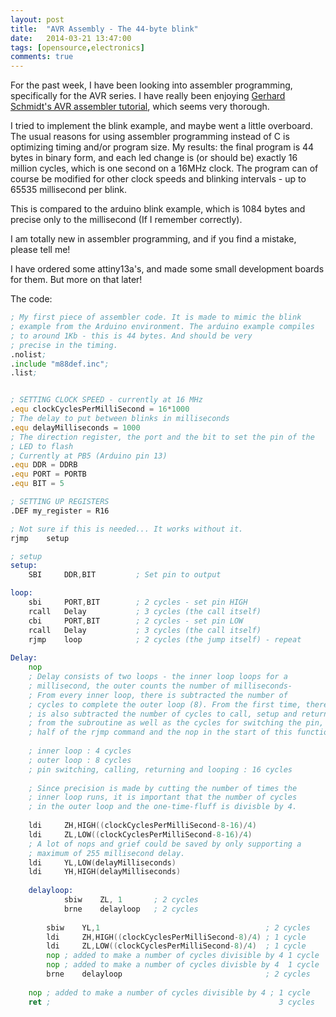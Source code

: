 ```yaml
---
layout: post
title:  "AVR Assembly - The 44-byte blink"
date:   2014-03-21 13:47:00
tags: [opensource,electronics]
comments: true
---
```

For the past week, I have been looking into assembler programming, specifically
for the AVR series. I have really been enjoying [Gerhard Schmidt's AVR assembler
tutorial][avr-tutorial], which seems very thorough.

I tried to implement the blink example, and maybe went a little overboard.
The usual reasons for using assembler programming instead of C is optimizing
timing and/or program size. My results: the final program is 44 bytes in binary
form, and each led change is (or should be) exactly 16 million cycles, which is
one second on a 16MHz clock. The program can of course be modified for other
clock speeds and blinking intervals - up to 65535 millisecond per blink.

This is compared to the arduino blink example, which is 1084 bytes and precise
only to the millisecond (If I remember correctly).

I am totally new in assembler programming, and if you find a mistake, please
tell me! 

I have ordered some attiny13a's, and made some small development boards for
them. But more on that later!

The code:

```asm
; My first piece of assembler code. It is made to mimic the blink
; example from the Arduino environment. The arduino example compiles
; to around 1Kb - this is 44 bytes. And should be very 
; precise in the timing.
.nolist;
.include "m88def.inc";
.list;


; SETTING CLOCK SPEED - currently at 16 MHz
.equ clockCyclesPerMilliSecond = 16*1000
; The delay to put between blinks in milliseconds
.equ delayMilliseconds = 1000
; The direction register, the port and the bit to set the pin of the
; LED to flash
; Currently at PB5 (Arduino pin 13)
.equ DDR = DDRB
.equ PORT = PORTB
.equ BIT = 5

; SETTING UP REGISTERS
.DEF my_register = R16

; Not sure if this is needed... It works without it.
rjmp	setup

; setup
setup:
    SBI     DDR,BIT         ; Set pin to output

loop:
    sbi     PORT,BIT        ; 2 cycles - set pin HIGH
    rcall   Delay           ; 3 cycles (the call itself) 
    cbi     PORT,BIT        ; 2 cycles - set pin LOW
    rcall   Delay           ; 3 cycles (the call itself)
    rjmp    loop            ; 2 cycles (the jump itself) - repeat
    
Delay:
    nop
    ; Delay consists of two loops - the inner loop loops for a
    ; millisecond, the outer counts the number of milliseconds-
    ; From every inner loop, there is subtracted the number of 
    ; cycles to complete the outer loop (8). From the first time, there
    ; is also subtracted the number of cycles to call, setup and return
    ; from the subroutine as well as the cycles for switching the pin,
    ; half of the rjmp command and the nop in the start of this function
    
    ; inner loop : 4 cycles
    ; outer loop : 8 cycles
    ; pin switching, calling, returning and looping : 16 cycles
    
    ; Since precision is made by cutting the number of times the
    ; inner loop runs, it is important that the number of cycles
    ; in the outer loop and the one-time-fluff is divisble by 4.
    
    ldi     ZH,HIGH((clockCyclesPerMilliSecond-8-16)/4)
    ldi     ZL,LOW((clockCyclesPerMilliSecond-8-16)/4)
    ; A lot of nops and grief could be saved by only supporting a 
    ; maximum of 255 millisecond delay.
    ldi     YL,LOW(delayMilliseconds)
    ldi     YH,HIGH(delayMilliseconds)
    
    delayloop:
            sbiw    ZL, 1       ; 2 cycles
            brne    delayloop   ; 2 cycles
        
        sbiw    YL,1                                     ; 2 cycles
        ldi     ZH,HIGH((clockCyclesPerMilliSecond-8)/4) ; 1 cycle
        ldi     ZL,LOW((clockCyclesPerMilliSecond-8)/4)  ; 1 cycle
        nop ; added to make a number of cycles divisible by 4 1 cycle  
        nop ; added to make a number of cycles divisble by 4  1 cycle
        brne    delayloop                                ; 2 cycles
   
    nop ; added to make a number of cycles divisible by 4 ; 1 cycle
    ret ;                                                   3 cycles
``` 

[avr-tutorial]: http://www.avr-asm-tutorial.net/

